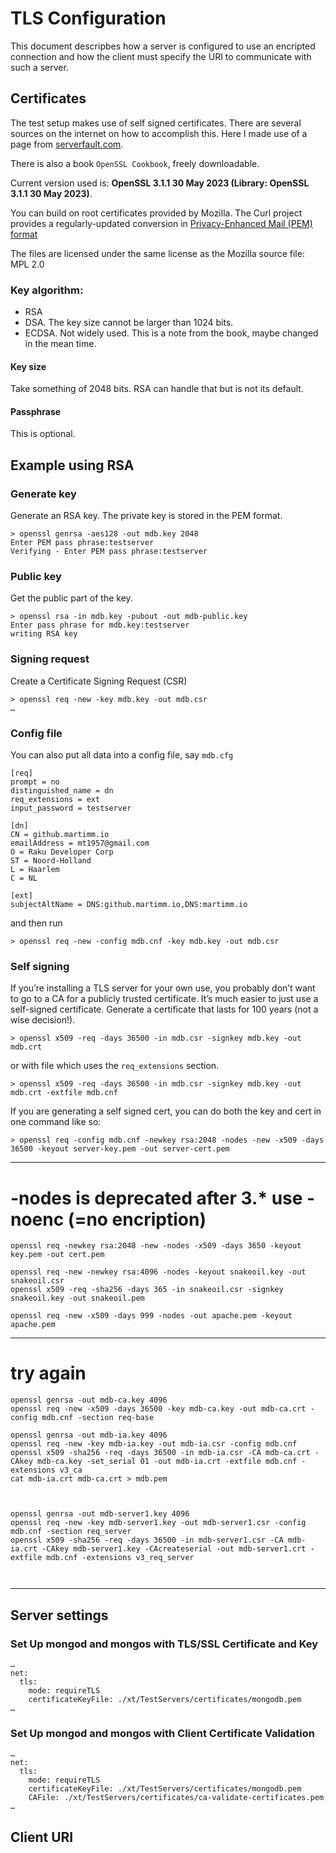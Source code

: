 # TLS Configuration

This document descripbes how a server is configured to use an encripted connection and how the client must specify the URI to communicate with such a server.

## Certificates

The test setup makes use of self signed certificates. There are several sources on the internet on how to accomplish this. Here I made use of a page from [serverfault.com](https://serverfault.com/questions/17061/generate-self-signed-ssl-certificate-for-apache).

There is also a book `OpenSSL Cookbook`, freely downloadable.

Current version used is: **OpenSSL 3.1.1 30 May 2023 (Library: OpenSSL 3.1.1 30 May 2023)**.

You can build on root certificates provided by Mozilla. The Curl project
provides a regularly-updated conversion in [Privacy-Enhanced Mail (PEM) format](https://curl.se/docs/caextract.html)

The files are licensed under the same license as the Mozilla source file: MPL 2.0

### Key algorithm:
* RSA
* DSA. The key size cannot be larger than 1024 bits.
* ECDSA. Not widely used. This is a note from the book, maybe changed in the mean time.

#### Key size
Take something of 2048 bits. RSA can handle that but is not its default.

#### Passphrase
This is optional.

## Example using RSA

### Generate key
Generate an RSA key. The private key is stored in the PEM format.
```
> openssl genrsa -aes128 -out mdb.key 2048
Enter PEM pass phrase:testserver
Verifying - Enter PEM pass phrase:testserver
```

### Public key
Get the public part of the key.
```
> openssl rsa -in mdb.key -pubout -out mdb-public.key
Enter pass phrase for mdb.key:testserver
writing RSA key
```

### Signing request
Create a Certificate Signing Request (CSR)
```
> openssl req -new -key mdb.key -out mdb.csr
…
```

### Config file

You can also put all data into a config file, say `mdb.cfg`
```
[req]
prompt = no
distinguished_name = dn
req_extensions = ext
input_password = testserver

[dn]
CN = github.martimm.io
emailAddress = mt1957@gmail.com
O = Raku Developer Corp
ST = Noord-Holland
L = Haarlem
C = NL

[ext]
subjectAltName = DNS:github.martimm.io,DNS:martimm.io
```
and then run
```
> openssl req -new -config mdb.cnf -key mdb.key -out mdb.csr
```

### Self signing
If you’re installing a TLS server for your own use, you probably don’t want to go to a CA for a publicly trusted certificate. It’s much easier to just use a self-signed certificate.
Generate a certificate that lasts for 100 years (not a wise decision!).
```
> openssl x509 -req -days 36500 -in mdb.csr -signkey mdb.key -out mdb.crt
```
or with file which uses the `req_extensions` section.
```
> openssl x509 -req -days 36500 -in mdb.csr -signkey mdb.key -out mdb.crt -extfile mdb.cnf
```

If you are generating a self signed cert, you can do both the key and cert in one command like so:

```
> openssl req -config mdb.cnf -newkey rsa:2048 -nodes -new -x509 -days 36500 -keyout server-key.pem -out server-cert.pem
```

---
# -nodes is deprecated after 3.* use -noenc (=no encription)
```
openssl req -newkey rsa:2048 -new -nodes -x509 -days 3650 -keyout key.pem -out cert.pem

openssl req -new -newkey rsa:4096 -nodes -keyout snakeoil.key -out snakeoil.csr
openssl x509 -req -sha256 -days 365 -in snakeoil.csr -signkey snakeoil.key -out snakeoil.pem

openssl req -new -x509 -days 999 -nodes -out apache.pem -keyout apache.pem
```

---
# try again
```
openssl genrsa -out mdb-ca.key 4096
openssl req -new -x509 -days 36500 -key mdb-ca.key -out mdb-ca.crt -config mdb.cnf -section req-base

openssl genrsa -out mdb-ia.key 4096
openssl req -new -key mdb-ia.key -out mdb-ia.csr -config mdb.cnf
openssl x509 -sha256 -req -days 36500 -in mdb-ia.csr -CA mdb-ca.crt -CAkey mdb-ca.key -set_serial 01 -out mdb-ia.crt -extfile mdb.cnf -extensions v3_ca
cat mdb-ia.crt mdb-ca.crt > mdb.pem



openssl genrsa -out mdb-server1.key 4096
openssl req -new -key mdb-server1.key -out mdb-server1.csr -config mdb.cnf -section req_server
openssl x509 -sha256 -req -days 36500 -in mdb-server1.csr -CA mdb-ia.crt -CAkey mdb-server1.key -CAcreateserial -out mdb-server1.crt -extfile mdb.cnf -extensions v3_req_server



```
---
## Server settings

### Set Up mongod and mongos with TLS/SSL Certificate and Key

```
…
net:
  tls:
    mode: requireTLS
    certificateKeyFile: ./xt/TestServers/certificates/mongodb.pem
…
```

### Set Up mongod and mongos with Client Certificate Validation

```
…
net:
  tls:
    mode: requireTLS
    certificateKeyFile: ./xt/TestServers/certificates/mongodb.pem
    CAFile: ./xt/TestServers/certificates/ca-validate-certificates.pem
…
```



## Client URI

